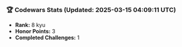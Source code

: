 ### 🏆 Codewars Stats (Updated: 2025-03-15 04:09:11 UTC)

- **Rank:** 8 kyu
- **Honor Points:** 3
- **Completed Challenges:** 1
